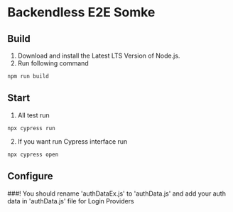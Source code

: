 # Backendless E2E Somke

## Build

1. Download and install the Latest LTS Version of Node.js.
2. Run following command
```
npm run build
```

## Start
1. All test run
```
npx cypress run
```

2. If you want run Cypress interface run
```
npx cypress open
```

## Configure
###! You should rename 'authDataEx.js' to 'authData.js' and add your auth data in 'authData.js' file for Login Providers
